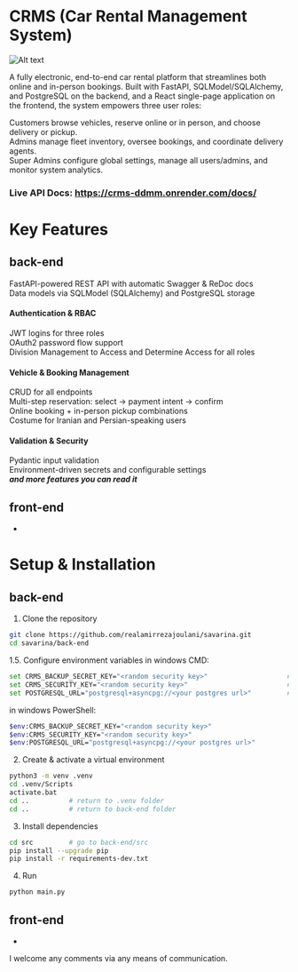 # CRMS (Car Rental Management System)

![Alt text](https://s33.picofile.com/file/8483803550/Savarina_1_page_0001.jpg)

A fully electronic, end-to-end car rental platform that streamlines both online and in-person bookings. Built with FastAPI, SQLModel/SQLAlchemy, and PostgreSQL on the backend, and a React single-page application on the frontend, the system empowers three user roles:


Customers browse vehicles, reserve online or in person, and choose delivery or pickup.<br>
Admins manage fleet inventory, oversee bookings, and coordinate delivery agents.<br>
Super Admins configure global settings, manage all users/admins, and monitor system analytics.<br>


### Live API Docs: https://crms-ddmm.onrender.com/docs/

# Key Features
## back-end
FastAPI-powered REST API with automatic Swagger & ReDoc docs<br>
Data models via SQLModel (SQLAlchemy) and PostgreSQL storage
#### Authentication & RBAC
JWT logins for three roles<br>
OAuth2 password flow support<br>
Division Management to Access and Determine Access for all roles
#### Vehicle & Booking Management
CRUD for all endpoints<br>
Multi-step reservation: select → payment intent → confirm<br>
Online booking + in-person pickup combinations<br>
Costume for Iranian and Persian-speaking users
#### Validation & Security
Pydantic input validation<br>
Environment-driven secrets and configurable settings<br>
***and more features you can read it***
## front-end
-
# Setup & Installation
## back-end
1. Clone the repository
```bash
git clone https://github.com/realamirrezajoulani/savarina.git
cd savarina/back-end
```
1.5. Configure environment variables
in windows CMD:
```bash
set CRMS_BACKUP_SECRET_KEY="<random security key>"                    # Please replace
set CRMS_SECURITY_KEY="<random security key>"                         # Please replace
set POSTGRESQL_URL="postgresql+asyncpg://<your postgres url>"         # Please replace ((If you are using Postgres, use the asyncpg driver, otherwise you can use any async driver)
```
in windows PowerShell:
```bash
$env:CRMS_BACKUP_SECRET_KEY="<random security key>"                    # Please replace
$env:CRMS_SECURITY_KEY="<random security key>"                         # Please replace
$env:POSTGRESQL_URL="postgresql+asyncpg://<your postgres url>"         # Please replace (If you are using Postgres, use the asyncpg driver, otherwise you can use any async driver)
```

2. Create & activate a virtual environment
```bash
python3 -m venv .venv
cd .venv/Scripts
activate.bat
cd ..          # return to .venv folder
cd ..          # return to back-end folder
```
3. Install dependencies
```bash
cd src         # go to back-end/src
pip install --upgrade pip
pip install -r requirements-dev.txt
```
4. Run
```bash
python main.py
```
## front-end
-
I welcome any comments via any means of communication.
